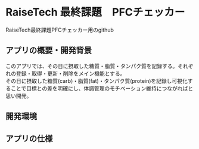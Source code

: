 # RaiseTech 最終課題　PFCチェッカー
RaiseTech最終課題PFCチェッカー用のgithub

## アプリの概要・開発背景
このアプリでは、その日に摂取した糖質・脂質・タンパク質を記録する。それぞれの登録・取得・更新・削除をメイン機能とする。  
その日に摂取した糖質(carb)・脂質(fat)・タンパク質(protein)を記録し可視化することで目標との差を明確にし、体調管理のモチベーション維持につながればと思い開発。

## 開発環境

## アプリの仕様


